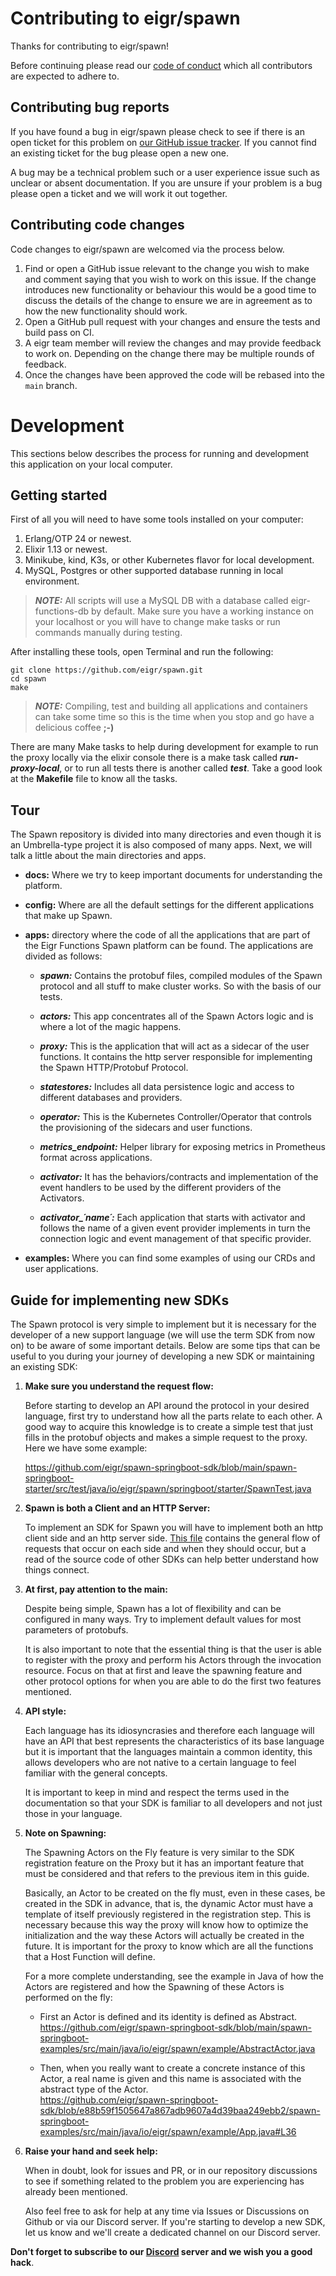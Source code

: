# Contributing to eigr/spawn

Thanks for contributing to eigr/spawn!

Before continuing please read our [code of conduct][code-of-conduct] which all
contributors are expected to adhere to.

[code-of-conduct]: https://github.com/eigr/spawn/blob/master/CODE_OF_CONDUCT.md


## Contributing bug reports

If you have found a bug in eigr/spawn please check to see if there is an open
ticket for this problem on [our GitHub issue tracker][issues]. If you cannot
find an existing ticket for the bug please open a new one.

[issues]: https://github.com/eigr/spawn/issues

A bug may be a technical problem such or a user experience issue such as
unclear or absent documentation. If you are unsure if your problem is a bug
please open a ticket and we will work it out together.


## Contributing code changes

Code changes to eigr/spawn are welcomed via the process below.

1. Find or open a GitHub issue relevant to the change you wish to make and
   comment saying that you wish to work on this issue. If the change
   introduces new functionality or behaviour this would be a good time to
   discuss the details of the change to ensure we are in agreement as to how
   the new functionality should work.
2. Open a GitHub pull request with your changes and ensure the tests and build
   pass on CI.
3. A eigr team member will review the changes and may provide feedback to
   work on. Depending on the change there may be multiple rounds of feedback.
4. Once the changes have been approved the code will be rebased into the
   `main` branch.

# Development

This sections below describes the process for running and development this application on your local computer.

## Getting started

First of all you will need to have some tools installed on your computer:

1. Erlang/OTP 24 or newest.
2. Elixir 1.13 or newest.
3. Minikube, kind, K3s, or other Kubernetes flavor for local development.
4. MySQL, Postgres or other supported database running in local environment.

> **_NOTE:_** All scripts will use a MySQL DB with a database called eigr-functions-db by default. Make sure you have a working instance on your localhost or you will have to change make tasks or run commands manually during testing.

After installing these tools, open Terminal and run the following:

```shell
git clone https://github.com/eigr/spawn.git
cd spawn
make
```

> **_NOTE:_** Compiling, test and building all applications and containers can take some time so this is the time when you stop and go have a delicious coffee **;-)**

There are many Make tasks to help during development for example to run the proxy locally via the elixir console there is a make task called ***run-proxy-local***, or to run all tests there is another called ***test***. Take a good look at the **Makefile** file to know all the tasks.

## Tour

The Spawn repository is divided into many directories and even though it is an Umbrella-type project it is also composed of many apps. Next, we will talk a little about the main directories and apps.

* **docs:** Where we try to keep important documents for understanding the platform.

* **config:** Where are all the default settings for the different applications that make up Spawn.

* **apps:** directory where the code of all the applications that are part of the Eigr Functions Spawn platform can be found. The applications are divided as follows:

    * ***spawn:*** Contains the protobuf files, compiled modules of the Spawn protocol and all stuff to make cluster works. So with the basis of our tests.

    * ***actors:*** This app concentrates all of the Spawn Actors logic and is where a lot of the magic happens.

    * ***proxy:*** This is the application that will act as a sidecar of the user functions. It contains the http server responsible for implementing the Spawn HTTP/Protobuf Protocol.

    * ***statestores:*** Includes all data persistence logic and access to different databases and providers.

    * ***operator:*** This is the Kubernetes Controller/Operator that controls the provisioning of the sidecars and user functions.

    * ***metrics_endpoint:*** Helper library for exposing metrics in Prometheus format across applications.

    * ***activator:*** It has the behaviors/contracts and implementation of the event handlers to be used by the different providers of the Activators.

    * ***activator_´name´:*** Each application that starts with activator and follows the name of a given event provider implements in turn the connection logic and event management of that specific provider.

* **examples:** Where you can find some examples of using our CRDs and user applications.

## Guide for implementing new SDKs

The Spawn protocol is very simple to implement but it is necessary for the developer of a new support language (we will use the term SDK from now on) to be aware of some important details. Below are some tips that can be useful to you during your journey of developing a new SDK or maintaining an existing SDK:

1. **Make sure you understand the request flow:** 

   Before starting to develop an API around the protocol in your desired language, first try to understand how all the parts relate to each other. A good way to acquire this knowledge is to create a simple test that just fills in the protobuf objects and makes a simple request to the proxy. Here we have some example:
   
   https://github.com/eigr/spawn-springboot-sdk/blob/main/spawn-springboot-starter/src/test/java/io/eigr/spawn/springboot/starter/SpawnTest.java

2. **Spawn is both a Client and an HTTP Server:**
   
   To implement an SDK for Spawn you will have to implement both an http client side and an http server side. [This file](docs/protocol.md) contains the general flow of requests that occur on each side and when they should occur, but a read of the source code of other SDKs can help better understand how things connect.

3. **At first, pay attention to the main:**

   Despite being simple, Spawn has a lot of flexibility and can be configured in many ways. Try to implement default values for most parameters of protobufs.

   It is also important to note that the essential thing is that the user is able to register with the proxy and perform his Actors through the invocation resource. Focus on that at first and leave the spawning feature and other protocol options for when you are able to do the first two features mentioned.

4. **API style:**

   Each language has its idiosyncrasies and therefore each language will have an API that best represents the characteristics of its base language but it is important that the languages maintain a common identity, this allows developers who are not native to a certain language to feel familiar with the general concepts.

   It is important to keep in mind and respect the terms used in the documentation so that your SDK is familiar to all developers and not just those in your language.

5. **Note on Spawning:**

   The Spawning Actors on the Fly feature is very similar to the SDK registration feature on the Proxy but it has an important feature that must be considered and that refers to the previous item in this guide.
   
   Basically, an Actor to be created on the fly must, even in these cases, be created in the SDK in advance, that is, the dynamic Actor must have a template of itself previously registered in the registration step. This is necessary because this way the proxy will know how to optimize the initialization and the way these Actors will actually be created in the future. It is important for the proxy to know which are all the functions that a Host Function will define.
   
   For a more complete understanding, see the example in Java of how the Actors are registered and how the Spawning of these Actors is performed on the fly:

      * First an Actor is defined and its identity is defined as Abstract.
        https://github.com/eigr/spawn-springboot-sdk/blob/main/spawn-springboot-examples/src/main/java/io/eigr/spawn/example/AbstractActor.java

      * Then, when you really want to create a concrete instance of this Actor, a real name is given and this name is associated with the abstract type of the Actor.  
        https://github.com/eigr/spawn-springboot-sdk/blob/e88b59f1505647a867adb9607a4d39baa249ebb2/spawn-springboot-examples/src/main/java/io/eigr/spawn/example/App.java#L36

6. **Raise your hand and seek help:**

   When in doubt, look for issues and PR, or in our repository discussions to see if something related to the problem you are experiencing has already been mentioned.

   Also feel free to ask for help at any time via Issues or Discussions on Github or via our Discord server. If you're starting to develop a new SDK, let us know and we'll create a dedicated channel on our Discord server.

**Don't forget to subscribe to our [Discord](https://discord.gg/2PcshvfS93) server and we wish you a good hack**.